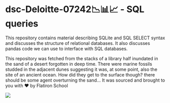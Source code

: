 # dsc-Deloitte-07242📉📊📈 - SQL queries

This repository contains material describing SQLite and SQL SELECT syntax and discusses the structure of relational databases. It also discusses pandas code we can use to interface with SQL databases. 

This repository was fetched from the stacks of a library half inundated in the sand  of a desert forgotten in deep time. There were marine fossils studded in the adjacent dunes suggesting it was, at some point, also the site of an ancient ocean. How did they get to the surface though? there should be some agent overturning the sand... It was sourced and brought to you with ❤️ by Flatiron School 

![](https://64.media.tumblr.com/8796a2029c528801168e2c4108a37819/tumblr_np5op1erno1qd479ro1_r1_500.gif)
